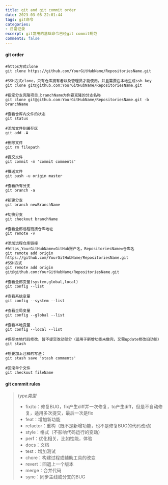 ```yaml
---
title: git and git commit order
date: 2023-03-08 22:01:44
tags: git命令
categories:
- 日常记录
excerpt: git常用的基础命令已经git commit规范
comments: false
---
```

#### git order
```shell
#https方式clone
git clone https://github.com/YourGitHubName/RepositoriesName.git

#SSH方式clone，只有仓库拥有者以及管理员才能使用，并且需要在本地生成ssh key
git clone git@github.com:YourGitHubName/RepositoriesName.git

#指定分支克隆项目,branchName为你要克隆的分支名称
git clone git@github.com:YourGitHubName/RepositoriesName.git -b branchName

#查看仓库内文件的状态
git status

#添加文件到缓存区
git add -A

#删除文件
git rm filepath

#提交文件
git commit -m 'commit comments'

#推送文件
git push -u origin master

#查看所有分支
git branch -a

#新建分支
git branch newBranchName

#切换分支
git checkout branchName

#查看全部远程链接仓库地址
git remote -v

#添加远程仓库链接
#https,YourGitHubName=GitHub账户名，RepositoriesName=仓库名
git remote add origin https://github.com/YourGitHubName/RepositoriesName.git
#SSH方式
git remote add origin git@github.com:YourGitHubName/RepositoriesName.git

#查看全部变量(system,global,local)
git config --list

#查看系统变量
git config --system --list

#查看全局变量
git config --global --list

#查看本地变量
git config --local --list

#保存本地代码修改，暂不提交改动部分（适用于新增功能未做完，又需update修改旧功能）
git stash

#想要加上注释的写法：
git stash save 'stash comments'

#回滚单个文件
git checkout fileName
```

#### git commit rules
> *type类型*
> + fix/to：修复BUG，fix产生diff并一次修复，to产生diff，但是不自动修复，适用多次提交，最后一次是fix
> + feat：增加新功能
> + refactor：重构（既不是新增功能，也不是修复BUG的代码改动）
> + style：格式（不影响代码运行的变动）
> + perf：优化相关，比如性能，体验
> + docs：文档
> + test：增加测试
> + chore：构建过程或辅助工具的改变
> + revert：回退上一个版本
> + merge：合并代码
> + sync：同步主线或分支的BUG
> 

